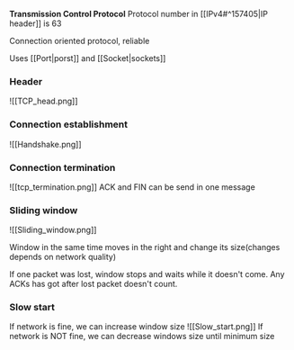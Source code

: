 **Transmission Control Protocol**
Protocol number in [[IPv4#^157405|IP header]] is 63

Connection oriented protocol, reliable

Uses [[Port|porst]] and [[Socket|sockets]]
### Header
![[TCP_head.png]]

### Connection establishment
![[Handshake.png]]

### Connection termination
![[tcp_termination.png]]
ACK and FIN can be send in one message

### Sliding window
![[Sliding_window.png]]

Window in the same time moves in the right and change its size(changes depends on network quality)

If one packet was lost, window stops and waits while it doesn't come. Any ACKs has got after lost packet doesn't count.

### Slow start
If network is fine, we can increase window size
![[Slow_start.png]]
If network is NOT fine, we can decrease windows size until minimum size